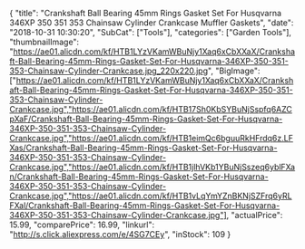 {
	"title": "Crankshaft Ball Bearing 45mm Rings Gasket Set For Husqvarna 346XP 350 351 353 Chainsaw Cylinder Crankcase Muffler Gaskets",
	"date": "2018-10-31 10:30:20",
	"SubCat": ["Tools"],
	"categories": ["Garden Tools"],
	"thumbnailImage": "https://ae01.alicdn.com/kf/HTB1LYzVKamWBuNjy1Xaq6xCbXXaX/Crankshaft-Ball-Bearing-45mm-Rings-Gasket-Set-For-Husqvarna-346XP-350-351-353-Chainsaw-Cylinder-Crankcase.jpg_220x220.jpg",
	"BigImage": ["https://ae01.alicdn.com/kf/HTB1LYzVKamWBuNjy1Xaq6xCbXXaX/Crankshaft-Ball-Bearing-45mm-Rings-Gasket-Set-For-Husqvarna-346XP-350-351-353-Chainsaw-Cylinder-Crankcase.jpg","https://ae01.alicdn.com/kf/HTB17Sh0KbSYBuNjSspfq6AZCpXaF/Crankshaft-Ball-Bearing-45mm-Rings-Gasket-Set-For-Husqvarna-346XP-350-351-353-Chainsaw-Cylinder-Crankcase.jpg","https://ae01.alicdn.com/kf/HTB1eimQc6bguuRkHFrdq6z.LFXas/Crankshaft-Ball-Bearing-45mm-Rings-Gasket-Set-For-Husqvarna-346XP-350-351-353-Chainsaw-Cylinder-Crankcase.jpg","https://ae01.alicdn.com/kf/HTB1jlhVKb1YBuNjSszeq6yblFXan/Crankshaft-Ball-Bearing-45mm-Rings-Gasket-Set-For-Husqvarna-346XP-350-351-353-Chainsaw-Cylinder-Crankcase.jpg","https://ae01.alicdn.com/kf/HTB1vLqYmYZnBKNjSZFrq6yRLFXal/Crankshaft-Ball-Bearing-45mm-Rings-Gasket-Set-For-Husqvarna-346XP-350-351-353-Chainsaw-Cylinder-Crankcase.jpg"],
	"actualPrice": 15.99,
	"comparePrice": 16.99,
	"linkurl": "http://s.click.aliexpress.com/e/4SG7CEy",
	"inStock": 109
}
